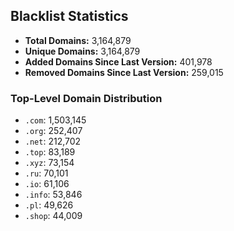 ## Blacklist Statistics

- **Total Domains:** 3,164,879
- **Unique Domains:** 3,164,879
- **Added Domains Since Last Version:** 401,978
- **Removed Domains Since Last Version:** 259,015

### Top-Level Domain Distribution

-  `.com`: 1,503,145
-  `.org`: 252,407
-  `.net`: 212,702
-  `.top`: 83,189
-  `.xyz`: 73,154
-  `.ru`: 70,101
-  `.io`: 61,106
-  `.info`: 53,846
-  `.pl`: 49,626
-  `.shop`: 44,009
